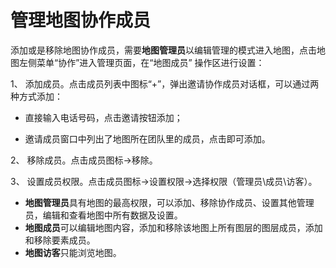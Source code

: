# 管理地图协作成员

添加或是移除地图协作成员，需要**地图管理员**以编辑管理的模式进入地图，点击地图左侧菜单“协作”进入管理页面，在“地图成员” 操作区进行设置：

1、 添加成员。点击成员列表中图标“+”，弹出邀请协作成员对话框，可以通过两种方式添加：

*  直接输入电话号码，点击邀请按钮添加；

* 邀请成员窗口中列出了地图所在团队里的成员，点击即可添加。


2、 移除成员。点击成员图标->移除。

3、 设置成员权限。点击成员图标->设置权限->选择权限（管理员\成员\访客）。
- **地图管理员**具有地图的最高权限，可以添加、移除协作成员、设置其他管理员，编辑和查看地图中所有数据及设置。
- **地图成员**可以编辑地图内容，添加和移除该地图上所有图层的图层成员，添加和移除要素成员。   
- **地图访客**只能浏览地图。

